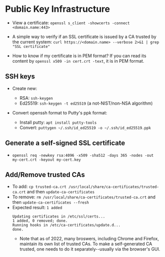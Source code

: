 # Public Key Infrastructure

* View a certificate: `openssl s_client -showcerts -connect <domain.name:443>`

* A simple way to verify if an SSL certificate is issued by a CA trusted by the current system:
`curl https://<domain.name> --verbose 2>&1 | grep "SSL certificate"`

* How to know if my certificate is in PEM format? If you can read its content by `openssl x509 -in cert.crt -text`,
it is in PEM format.

## SSH keys

* Create new:
  * RSA: `ssh-keygen`
  * Ed25519: `ssh-keygen -t ed25519` (a not-NIST/non-NSA algorithm)

* Convert openssh format to Putty's ppk format:
  * Install putty: `apt install putty-tools`
  * Convert: `puttygen ~/.ssh/id_ed25519 -o ~/.ssh/id_ed25519.ppk`

## Generate a self-signed SSL certificate

* `openssl req -newkey rsa:4096 -x509 -sha512 -days 365 -nodes -out my-cert.crt -keyout my-cert.key`


## Add/Remove trusted CAs

* To add: `cp trusted-ca.crt /usr/local/share/ca-certificates/trusted-ca.crt`
and then `update-ca-certificates`
* To remove: `rm /usr/local/share/ca-certificates/trusted-ca.crt` and then
`update-ca-certificates --fresh`
* Expected result: `1 added`
  ```
  Updating certificates in /etc/ssl/certs...
  1 added, 0 removed; done.
  Running hooks in /etc/ca-certificates/update.d...
  done.
  ```
  * Note that as of 2022, many broswers, including Chrome and Firefox, maintain its own list of trusted CAs. To make
    a self-generated CA trusted, one needs to do it separately--usually via the browser's GUI.